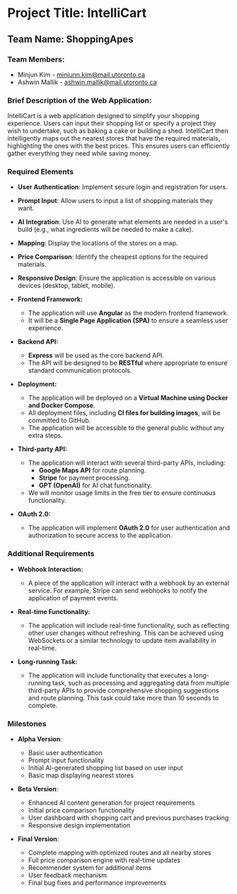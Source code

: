 # Project Title: IntelliCart

## Team Name: ShoppingApes

### Team Members:
- Minjun Kim - minjunn.kim@mail.utoronto.ca
- Ashwin Mallik - ashwin.mallik@mail.utoronto.ca

### Brief Description of the Web Application:
IntelliCart is a web application designed to simplify your shopping experience. Users can input their shopping list or specify a project they wish to undertake, such as baking a cake or building a shed. IntelliCart then intelligently maps out the nearest stores that have the required materials, highlighting the ones with the best prices. This ensures users can efficiently gather everything they need while saving money.

### Required Elements
- **User Authentication**: Implement secure login and registration for users.
- **Prompt Input**: Allow users to input a list of shopping materials they want.
- **AI Integration**: Use AI to generate what elements are needed in a user's build (e.g., what ingredients will be needed to make a cake).
- **Mapping**: Display the locations of the stores on a map.
- **Price Comparison**: Identify the cheapest options for the required materials.
- **Responsive Design**: Ensure the application is accessible on various devices (desktop, tablet, mobile).

- **Frontend Framework:**
  - The application will use **Angular** as the modern frontend framework.
  - It will be a **Single Page Application (SPA)** to ensure a seamless user experience.
  
- **Backend API:**
  - **Express** will be used as the core backend API.
  - The API will be designed to be **RESTful** where appropriate to ensure standard communication protocols.

- **Deployment:**
  - The application will be deployed on a **Virtual Machine using Docker and Docker Compose**.
  - All deployment files, including **CI files for building images**, will be committed to GitHub.
  - The application will be accessible to the general public without any extra steps.

- **Third-party API:**
  - The application will interact with several third-party APIs, including:
    - **Google Maps API** for route planning.
    - **Stripe** for payment processing.
    - **GPT (OpenAI)** for AI chat functionality.
  - We will monitor usage limits in the free tier to ensure continuous functionality.

- **OAuth 2.0:**
  - The application will implement **OAuth 2.0** for user authentication and authorization to secure access to the application.

### Additional Requirements
- **Webhook Interaction:**
  - A piece of the application will interact with a webhook by an external service. For example, Stripe can send webhooks to notify the application of payment events.

- **Real-time Functionality:**
  - The application will include real-time functionality, such as reflecting other user changes without refreshing. This can be achieved using WebSockets or a similar technology to update item availability in real-time.

- **Long-running Task:**
  - The application will include functionality that executes a long-running task, such as processing and aggregating data from multiple third-party APIs to provide comprehensive shopping suggestions and route planning. This task could take more than 10 seconds to complete.

### Milestones
- **Alpha Version**:
  - Basic user authentication
  - Prompt input functionality
  - Initial AI-generated shopping list based on user input
  - Basic map displaying nearest stores

- **Beta Version**:
  - Enhanced AI content generation for project requirements
  - Initial price comparison functionality
  - User dashboard with shopping cart and previous purchases tracking
  - Responsive design implementation

- **Final Version**:
  - Complete mapping with optimized routes and all nearby stores
  - Full price comparison engine with real-time updates
  - Recommender system for additional items
  - User feedback mechanism
  - Final bug fixes and performance improvements
